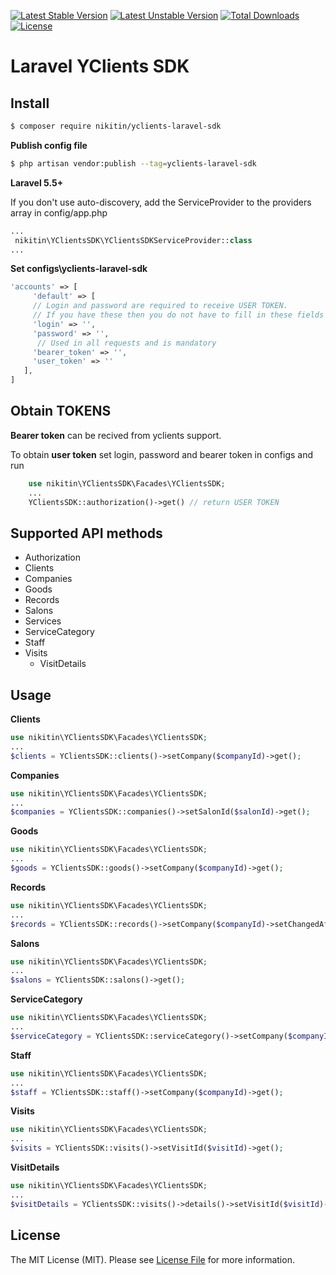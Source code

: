 [![Latest Stable Version](https://poser.pugx.org/nikitin/yclients-laravel-sdk/v/stable)](https://packagist.org/packages/nikitin/yclients-laravel-sdk)
[![Latest Unstable Version](https://poser.pugx.org/nikitin/yclients-laravel-sdk/v/unstable)](https://packagist.org/packages/nikitin/yclients-laravel-sdk)
[![Total Downloads](https://poser.pugx.org/nikitin/yclients-laravel-sdk/downloads)](https://packagist.org/packages/nikitin/yclients-laravel-sdk)
[![License](https://poser.pugx.org/nikitin/yclients-laravel-sdk/license)](https://packagist.org/packages/nikitin/yclients-laravel-sdk)

# Laravel YClients SDK


## Install

``` bash
$ composer require nikitin/yclients-laravel-sdk
```

**Publish config file**

``` bash
$ php artisan vendor:publish --tag=yclients-laravel-sdk
```

**Laravel 5.5+**

If you don't use auto-discovery, add the ServiceProvider to the providers array in config/app.php

``` php
...
 nikitin\YClientsSDK\YClientsSDKServiceProvider::class
...
```

**Set configs\yclients-laravel-sdk**

``` php
'accounts' => [
     'default' => [
     // Login and password are required to receive USER TOKEN. 
     // If you have these then you do not have to fill in these fields
     'login' => '',
     'password' => '',
      // Used in all requests and is mandatory
     'bearer_token' => '',
     'user_token' => ''
   ],
]
```
## Obtain TOKENS

**Bearer token** can be recived from yclients support.

To obtain **user token** set login, password and bearer token in configs and run

``` php
    use nikitin\YClientsSDK\Facades\YClientsSDK;
    ...
    YClientsSDK::authorization()->get() // return USER TOKEN
```

## Supported API methods
  - Authorization
  - Clients
  - Companies
  - Goods
  - Records
  - Salons
  - Services
  - ServiceCategory
  - Staff
  - Visits
    - VisitDetails

## Usage

**Clients**
``` php
use nikitin\YClientsSDK\Facades\YClientsSDK;
...
$clients = YClientsSDK::clients()->setCompany($companyId)->get();
```
**Companies**
``` php
use nikitin\YClientsSDK\Facades\YClientsSDK;
...
$companies = YClientsSDK::companies()->setSalonId($salonId)->get();
```
**Goods**
``` php
use nikitin\YClientsSDK\Facades\YClientsSDK;
...
$goods = YClientsSDK::goods()->setCompany($companyId)->get();
```
**Records**

``` php
use nikitin\YClientsSDK\Facades\YClientsSDK;
...
$records = YClientsSDK::records()->setCompany($companyId)->setChangedAfter(Carbon::today())->get();
```
**Salons**

``` php
use nikitin\YClientsSDK\Facades\YClientsSDK;
...
$salons = YClientsSDK::salons()->get();
```
**ServiceCategory**

``` php
use nikitin\YClientsSDK\Facades\YClientsSDK;
...
$serviceCategory = YClientsSDK::serviceCategory()->setCompany($companyId)->get();
```
**Staff**

``` php
use nikitin\YClientsSDK\Facades\YClientsSDK;
...
$staff = YClientsSDK::staff()->setCompany($companyId)->get();
```
**Visits**
``` php
use nikitin\YClientsSDK\Facades\YClientsSDK;
...
$visits = YClientsSDK::visits()->setVisitId($visitId)->get();
```
**VisitDetails**
``` php
use nikitin\YClientsSDK\Facades\YClientsSDK;
...
$visitDetails = YClientsSDK::visits()->details()->setVisitId($visitId)->setSalonId($salonId)->setRecordId($recordId)->get();
```


## License

The MIT License (MIT). Please see [License File](LICENSE.md) for more information.
